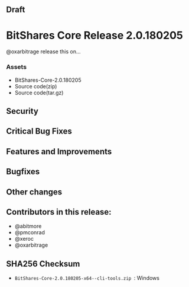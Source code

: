 ## ****Draft****

# BitShares Core Release 2.0.180205
@oxarbitrage release this on...


### Assets
- BitShares-Core-2.0.180205
- Source code(zip)
- Source code(tar.gz)

## Security

## Critical Bug Fixes

## Features and Improvements

## Bugfixes


## Other changes


## Contributors in this release:
* @abitmore
* @pmconrad
* @xeroc
* @oxarbitrage


## SHA256 Checksum
* `BitShares-Core-2.0.180205-x64--cli-tools.zip `: Windows 


